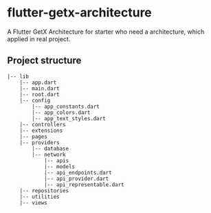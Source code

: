 # flutter-getx-architecture

A Flutter GetX Architecture for starter who need a architecture, which applied in real project.


## Project structure
```
|-- lib
    |-- app.dart
    |-- main.dart
    |-- root.dart
    |-- config
        |-- app_constants.dart
        |-- app_colors.dart
        |-- app_text_styles.dart
    |-- controllers
    |-- extensions
    |-- pages
    |-- providers
        |-- database
        |-- network
            |-- apis
            |-- models
            |-- api_endpoints.dart
            |-- api_provider.dart
            |-- api_representable.dart
    |-- repositories
    |-- utilities
    |-- views
```
